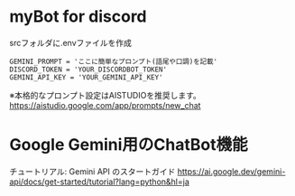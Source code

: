 # myBot for discord

srcフォルダに.envファイルを作成
```
GEMINI_PROMPT = 'ここに簡単なプロンプト(語尾や口調)を記載'
DISCORD_TOKEN = 'YOUR_DISCORDBOT_TOKEN'
GEMINI_API_KEY = 'YOUR_GEMINI_API_KEY'
```
※本格的なプロンプト設定はAISTUDIOを推奨します。
https://aistudio.google.com/app/prompts/new_chat

# Google Gemini用のChatBot機能
チュートリアル: Gemini API のスタートガイド
https://ai.google.dev/gemini-api/docs/get-started/tutorial?lang=python&hl=ja
